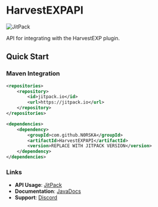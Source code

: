 # HarvestEXPAPI

![JitPack](https://jitpack.io/v/N0RSKA/HarvestEXPAPI.svg)

API for integrating with the HarvestEXP plugin.

## Quick Start

### Maven Integration
```xml
<repositories>
    <repository>
        <id>jitpack.io</id>
        <url>https://jitpack.io</url>
    </repository>
</repositories>

<dependencies>
    <dependency>
        <groupId>com.github.N0RSKA</groupId>
        <artifactId>HarvestEXPAPI</artifactId>
        <version>REPLACE WITH JITPACK VERSION</version>
    </dependency>
</dependencies>
```

### Links
- **API Usage**: [JitPack](https://jitpack.io/#N0RSKA/HarvestEXPAPI/)
- **Documentation**: [JavaDocs](https://javadocs.norska.dev/hexp/)
- **Support**: [Discord](https://norska.dev/discord/)
